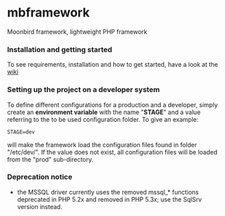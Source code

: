 # mbframework
Moonbird framework, lightweight PHP framework

### Installation and getting started

To see requirements, installation and how to get started, have a look at the [wiki](https://github.com/Moonbird-IT/mbframework/wiki)

### Setting up the project on a developer system

To define different configurations for a production and a developer, simply create an **environment variable** with the 
name "**STAGE**" and a value referring to the to be used configuration folder. To give an example:

    STAGE=dev
    
will make the framework load the configuration files found in folder "/etc/dev/". If the value does not exist, all 
configuration files will be loaded from the "prod" sub-directory.

### Deprecation notice

* the MSSQL driver currently uses the removed mssql_* functions deprecated in PHP 5.2x and removed in PHP 5.3x;
  use the SqlSrv version instead.